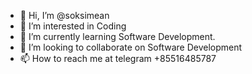 - 👋 Hi, I’m @soksimean
- 👀 I’m interested in Coding
- 🌱 I’m currently learning Software Development.
- 💞️ I’m looking to collaborate on Software Development
- 📫 How to reach me at telegram +85516485787

<!---
soksimean/soksimean is a ✨ special ✨ repository because its `README.md` (this file) appears on your GitHub profile.
You can click the Preview link to take a look at your changes.
--->

